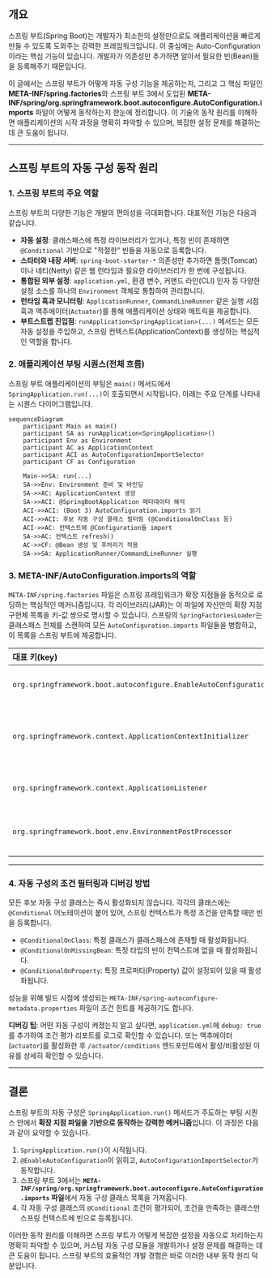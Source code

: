 ## 개요

스프링 부트(Spring Boot)는 개발자가 최소한의 설정만으로도 애플리케이션을 빠르게 만들 수 있도록 도와주는 강력한 프레임워크입니다. 이 중심에는 Auto-Configuration이라는 핵심 기능이 있습니다. 개발자가 의존성만 추가하면 알아서 필요한 빈(Bean)들을 등록해주기 때문입니다.

이 글에서는 스프링 부트가 어떻게 자동 구성 기능을 제공하는지, 그리고 그 핵심 파일인 **META-INF/spring.factories**와 스프링 부트 3에서 도입된 **META-INF/spring/org.springframework.boot.autoconfigure.AutoConfiguration.imports** 파일이 어떻게 동작하는지 한눈에 정리합니다. 이 기술의 동작 원리를 이해하면 애플리케이션의 시작 과정을 명확히 파악할 수 있으며, 복잡한 설정 문제를 해결하는 데 큰 도움이 됩니다.

-----

## 스프링 부트의 자동 구성 동작 원리

### 1\. 스프링 부트의 주요 역할

스프링 부트의 다양한 기능은 개발의 편의성을 극대화합니다. 대표적인 기능은 다음과 같습니다.

  * **자동 설정**: 클래스패스에 특정 라이브러리가 있거나, 특정 빈이 존재하면 `@Conditional` 기반으로 "적절한" 빈들을 자동으로 등록합니다.
  * **스타터와 내장 서버**: `spring-boot-starter-*` 의존성만 추가하면 톰캣(Tomcat)이나 네티(Netty) 같은 웹 런타임과 필요한 라이브러리가 한 번에 구성됩니다.
  * **통합된 외부 설정**: `application.yml`, 환경 변수, 커맨드 라인(CLI) 인자 등 다양한 설정 소스를 하나의 `Environment` 객체로 통합하여 관리합니다.
  * **런타임 훅과 모니터링**: `ApplicationRunner`, `CommandLineRunner` 같은 실행 시점 훅과 액추에이터(`Actuator`)를 통해 애플리케이션 상태와 메트릭을 제공합니다.
  * **부트스트랩 진입점**: `runApplication<SpringApplication>(...)` 메서드는 모든 자동 설정을 주입하고, 스프링 컨텍스트(ApplicationContext)를 생성하는 핵심적인 역할을 합니다.

### 2\. 애플리케이션 부팅 시퀀스(전체 흐름)

스프링 부트 애플리케이션의 부팅은 `main()` 메서드에서 `SpringApplication.run(...)`이 호출되면서 시작됩니다.  아래는 주요 단계를 나타내는 시퀀스 다이어그램입니다.

```mermaid
sequenceDiagram
    participant Main as main()
    participant SA as runApplication<SpringApplication>()
    participant Env as Environment
    participant AC as ApplicationContext
    participant ACI as AutoConfigurationImportSelector
    participant CF as Configuration
    
    Main->>SA: run(...)
    SA->>Env: Environment 준비 및 바인딩
    SA->>AC: ApplicationContext 생성
    SA->>ACI: @SpringBootApplication 메타데이터 해석
    ACI->>ACI: (Boot 3) AutoConfiguration.imports 읽기
    ACI->>ACI: 후보 자동 구성 클래스 필터링 (@ConditionalOnClass 등)
    ACI->>AC: 컨텍스트에 @Configuration들 import
    SA->>AC: 컨텍스트 refresh()
    AC->>CF: @Bean 생성 및 후처리기 적용
    SA->>SA: ApplicationRunner/CommandLineRunner 실행
```

### 3\. META-INF/AutoConfiguration.imports의 역할

`META-INF/spring.factories` 파일은 스프링 프레임워크가 확장 지점들을 동적으로 로딩하는 핵심적인 메커니즘입니다. 각 라이브러리(JAR)는 이 파일에 자신만의 확장 지점 구현체 목록을 키-값 쌍으로 명시할 수 있습니다. 스프링의 `SpringFactoriesLoader`는 클래스패스 전체를 스캔하여 모든 `AutoConfiguration.imports` 파일들을 병합하고, 이 목록을 스프링 부트에 제공합니다.

| 대표 키(key) | 용도(주요 예시) |
| :--- | :--- |
| `org.springframework.boot.autoconfigure.EnableAutoConfiguration` | 설정 자동등록 켜는 Annotation입니다. |
| `org.springframework.context.ApplicationContextInitializer` | 컨텍스트 생성 직후, 리프레시(refresh) 이전에 실행되는 초기화기입니다. |
| `org.springframework.context.ApplicationListener` | 환경 준비 단계 등 초기 이벤트 리스너를 등록합니다. |
| `org.springframework.boot.env.EnvironmentPostProcessor` | `application.yml` 등 외부 설정을 읽은 직후에 환경 변수를 가공합니다. |


-----

### 4\. 자동 구성의 조건 필터링과 디버깅 방법

모든 후보 자동 구성 클래스는 즉시 활성화되지 않습니다. 각각의 클래스에는 `@Conditional` 어노테이션이 붙어 있어, 스프링 컨텍스트가 특정 조건을 만족할 때만 빈을 등록합니다.

  * `@ConditionalOnClass`: 특정 클래스가 클래스패스에 존재할 때 활성화됩니다.
  * `@ConditionalOnMissingBean`: 특정 타입의 빈이 컨텍스트에 없을 때 활성화됩니다.
  * `@ConditionalOnProperty`: 특정 프로퍼티(Property) 값이 설정되어 있을 때 활성화됩니다.

성능을 위해 빌드 시점에 생성되는 `META-INF/spring-autoconfigure-metadata.properties` 파일이 조건 힌트를 제공하기도 합니다.

**디버깅 팁**: 어떤 자동 구성이 켜졌는지 알고 싶다면, `application.yml`에 `debug: true`를 추가하여 조건 평가 리포트를 로그로 확인할 수 있습니다. 또는 액추에이터(`actuator`)를 활성화한 후 `/actuator/conditions` 엔드포인트에서 활성/비활성된 이유를 상세히 확인할 수 있습니다.

-----

## 결론

스프링 부트의 자동 구성은 `SpringApplication.run()` 메서드가 주도하는 부팅 시퀀스 안에서 **확장 지점 파일을 기반으로 동작하는 강력한 메커니즘**입니다. 이 과정은 다음과 같이 요약할 수 있습니다.

1.  `SpringApplication.run()`이 시작됩니다.
2.  `@EnableAutoConfiguration`이 읽히고, `AutoConfigurationImportSelector`가 동작합니다.
3.  스프링 부트 3에서는 **`META-INF/spring/org.springframework.boot.autoconfigure.AutoConfiguration.imports` 파일**에서 자동 구성 클래스 목록을 가져옵니다.
4.  각 자동 구성 클래스의 `@Conditional` 조건이 평가되어, 조건을 만족하는 클래스만 스프링 컨텍스트에 빈으로 등록됩니다.

이러한 동작 원리를 이해하면 스프링 부트가 어떻게 복잡한 설정을 자동으로 처리하는지 명확히 파악할 수 있으며, 커스텀 자동 구성 모듈을 개발하거나 설정 문제를 해결하는 데 큰 도움이 됩니다. 스프링 부트의 효율적인 개발 경험은 바로 이러한 내부 동작 원리 덕분입니다.
